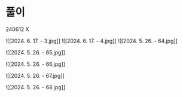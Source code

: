 # 풀이

240612 X

![[2024. 6. 17. - 3.jpg]]
![[2024. 6. 17. - 4.jpg]]
![[2024. 5. 26. - 64.jpg]]

![[2024. 5. 26. - 65.jpg]]

![[2024. 5. 26. - 66.jpg]]

![[2024. 5. 26. - 67.jpg]]

![[2024. 5. 26. - 68.jpg]]